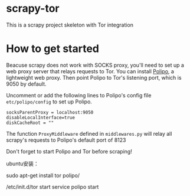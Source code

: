 # scrapy-tor
This is a scrapy project skeleton with Tor integration

# How to get started
Beacuse scrapy does not work with SOCKS proxy, you'll need to set up a web proxy server that relays requests to Tor. 
You can install [Polipo](http://www.pps.univ-paris-diderot.fr/~jch/software/polipo/), a lightweight web proxy. Then point Polipo to Tor's listening port, which is 9050 by default.

Uncomment or add the following lines to Polipo's config file `etc/polipo/config` to set up Polipo.
```
socksParentProxy = localhost:9050
disableLocalInterface=true
diskCacheRoot = ""
```
The function `ProxyMiddleware` defined in `middlewares.py` will relay all scrapy's requests to Polipo's default port of 8123

Don't forget to start Polipo and Tor before scraping!

ubuntu安装：

sudo apt-get install tor polipo/

/etc/init.d/tor start 
service polipo start